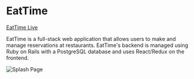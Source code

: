 # EatTime

[EatTime Live](https://eattime.herokuapp.com)

EatTime is a full-stack web application that allows users to make and manage reservations at restaurants. EatTime's backend is managed using Ruby on Rails with a PostgreSQL database and uses React/Redux on the frontend.

![Splash Page](https://raw.github.com/dmccapes4/eat_time/master/app/assets/images/splash-page.tiff)
